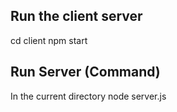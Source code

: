 ## Run the client server

cd client
npm start

## Run Server (Command)

In the current directory
node server.js
